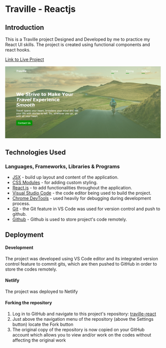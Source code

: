 # Traville - Reactjs

## Introduction

This is a Traville project Designed and Developed by me to practice my React UI skills. The project is created using functional components and react hooks.  

[Link to Live Project](https://traville.netlify.app/)

![traville landing page](/public/images/traville.png)


## Technologies Used

### Languages, Frameworks, Libraries & Programs

- [JSX](https://reactjs.org/docs/introducing-jsx.html) - build up layout and content of the application.
- [CSS Modules](https://create-react-app.dev/docs/adding-a-css-modules-stylesheet/) - for adding custom styling.
- [React.js](https://reactjs.org/) - to add functionalities throughout the application.
- [Visual Studio Code](https://code.visualstudio.com/) - the code editor being used to build the project.
- [Chrome DevTools](https://developer.chrome.com/docs/devtools/) - used heavily for debugging during development process.
- [Git](https://git-scm.com/) - the Git feature in VS Code was used for version control and push to github.
- [Github](https://github.com/) - Github is used to store project's code remotely.

## Deployment

#### Development

The project was developed using VS Code editor and its integrated version control feature to commit gits, which are then pushed to GitHub in order to store the codes remotely.

#### Netlify

The project was deployed to Netlify

#### Forking the repository

1. Log in to GitHub and navigate to this project's repository: [traville-react](https://github.com/muneebali500/traville-react)
2. Just above the navigation menu of the repository (above the Settings button) locate the Fork button
3. The original copy of the repository is now copied on your GitHub account which allows you to view and/or work on the codes without affecting the original work

